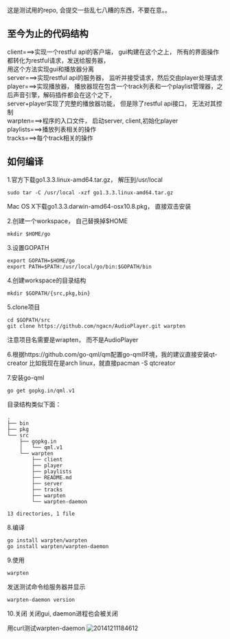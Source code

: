 这是测试用的repo, 会提交一些乱七八糟的东西，不要在意。。  

至今为止的代码结构  
------------------  
client===>实现一个restful api的客户端， gui构建在这个之上， 所有的界面操作都转化为restful请求，发送给服务器，  
用这个方法实现gui和播放器分离  
server===>实现restful api的服务器， 监听并接受请求，然后交由player处理请求  
player===>实现播放器， 播放器现在包含一个track列表和一个playlist管理器，之后声音引擎，解码插件都会在这个之下，  
server+player实现了完整的播放器功能， 但是除了restful api接口， 无法对其控制  
warpten===>程序的入口文件， 启动server, client,初始化player  
playlists===>播放列表相关的操作  
tracks===>每个track相关的操作  

如何编译
-------
 
1.官方下载go1.3.3.linux-amd64.tar.gz， 解压到/usr/local  
```
sudo tar -C /usr/local -xzf go1.3.3.linux-amd64.tar.gz  
```
Mac OS X下载go1.3.3.darwin-amd64-osx10.8.pkg， 直接双击安装  

2.创建一个workspace， 自己替换掉$HOME  
```
mkdir $HOME/go  
```

3.设置GOPATH  
``` 
export GOPATH=$HOME/go  
export PATH=$PATH:/usr/local/go/bin:$GOPATH/bin  
```

4.创建workspace的目录结构  
```  
mkdir $GOPATH/{src,pkg,bin}  
```

5.clone项目  
```  
cd $GOPATH/src  
git clone https://github.com/ngacn/AudioPlayer.git warpten  
```  
注意项目名需要是wrapten， 而不是AudioPlayer  

6.根据https://github.com/go-qml/qm配置go-qml环境，我的建议直接安装qt-creator
比如我现在是arch linux，就直接pacman -S qtcreator

7.安装go-qml
```
go get gopkg.in/qml.v1  
```
目录结构类似下面：  
```
.
├── bin
├── pkg
└── src
    ├── gopkg.in
    │   └── qml.v1
    └── warpten
        ├── client
        ├── player
        ├── playlists
        ├── README.md
        ├── server
        ├── tracks
        ├── warpten
        └── warpten-daemon

13 directories, 1 file

```  

8.编译  
```
go install warpten/warpten  
go install warpten/warpten-daemon
```

9.使用  
  
```
warpten  
```
发送测试命令给服务器并显示  
```
warpten-daemon version  
```

10.关闭
关闭gui, daemon进程也会被关闭

用curl测试warpten-daemon
![20141211184612](https://cloud.githubusercontent.com/assets/9798546/5392953/048362f6-8167-11e4-84ad-f05d187a2643.png)
